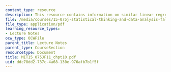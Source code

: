 ```yaml
---
content_type: resource
description: This resource contains information on similar linear regression and correlation.
file: /media/courses/15-075j-statistical-thinking-and-data-analysis-fall-2011/ddc78dd2737c4a68130e976afb7b1f5f_MIT15_075JF11_chpt10.pdf
file_type: application/pdf
learning_resource_types:
- Lecture Notes
ocw_type: OCWFile
parent_title: Lecture Notes
parent_type: CourseSection
resourcetype: Document
title: MIT15_075JF11_chpt10.pdf
uid: ddc78dd2-737c-4a68-130e-976afb7b1f5f
---
```

